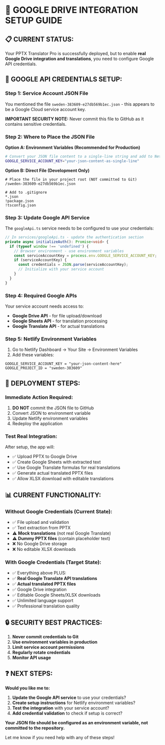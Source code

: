 # 🔧 GOOGLE DRIVE INTEGRATION SETUP GUIDE

## 📋 **CURRENT STATUS:**
Your PPTX Translator Pro is successfully deployed, but to enable **real Google Drive integration and translations**, you need to configure Google API credentials.

## 🔑 **GOOGLE API CREDENTIALS SETUP:**

### **Step 1: Service Account JSON File**
You mentioned the file `sweden-383609-e27db569b1ec.json` - this appears to be a Google Cloud service account key.

**IMPORTANT SECURITY NOTE:** Never commit this file to GitHub as it contains sensitive credentials.

### **Step 2: Where to Place the JSON File**

**Option A: Environment Variables (Recommended for Production)**
```bash
# Convert your JSON file content to a single-line string and add to Netlify environment variables
GOOGLE_SERVICE_ACCOUNT_KEY="your-json-content-as-single-line"
```

**Option B: Direct File (Development Only)**
```
# Place the file in your project root (NOT committed to Git)
/sweden-383609-e27db569b1ec.json

# Add to .gitignore
*.json
!package.json
!tsconfig.json
```

### **Step 3: Update Google API Service**

The `googleApi.ts` service needs to be configured to use your credentials:

```typescript
// In services/googleApi.ts - update the authentication section
private async initializeAuth(): Promise<void> {
  if (typeof window !== 'undefined') {
    // Browser environment - use environment variables
    const serviceAccountKey = process.env.GOOGLE_SERVICE_ACCOUNT_KEY;
    if (serviceAccountKey) {
      const credentials = JSON.parse(serviceAccountKey);
      // Initialize with your service account
    }
  }
}
```

### **Step 4: Required Google APIs**
Your service account needs access to:
- **Google Drive API** - for file upload/download
- **Google Sheets API** - for translation processing
- **Google Translate API** - for actual translations

### **Step 5: Netlify Environment Variables**
1. Go to Netlify Dashboard → Your Site → Environment Variables
2. Add these variables:
```
GOOGLE_SERVICE_ACCOUNT_KEY = "your-json-content-here"
GOOGLE_PROJECT_ID = "sweden-383609"
```

## 🚀 **DEPLOYMENT STEPS:**

### **Immediate Action Required:**
1. **DO NOT** commit the JSON file to GitHub
2. Convert JSON to environment variable
3. Update Netlify environment variables
4. Redeploy the application

### **Test Real Integration:**
After setup, the app will:
- ✅ Upload PPTX to Google Drive
- ✅ Create Google Sheets with extracted text
- ✅ Use Google Translate formulas for real translations
- ✅ Generate actual translated PPTX files
- ✅ Allow XLSX download with editable translations

## 📊 **CURRENT FUNCTIONALITY:**

### **Without Google Credentials (Current State):**
- ✅ File upload and validation
- ✅ Text extraction from PPTX
- ⚠️ **Mock translations** (not real Google Translate)
- ⚠️ **Dummy PPTX files** (contain placeholder text)
- ❌ No Google Drive storage
- ❌ No editable XLSX downloads

### **With Google Credentials (Target State):**
- ✅ Everything above PLUS:
- ✅ **Real Google Translate API translations**
- ✅ **Actual translated PPTX files**
- ✅ Google Drive integration
- ✅ Editable Google Sheets/XLSX downloads
- ✅ Unlimited language support
- ✅ Professional translation quality

## 🔒 **SECURITY BEST PRACTICES:**

1. **Never commit credentials to Git**
2. **Use environment variables in production**
3. **Limit service account permissions**
4. **Regularly rotate credentials**
5. **Monitor API usage**

## ❓ **NEXT STEPS:**

**Would you like me to:**
1. **Update the Google API service** to use your credentials?
2. **Create setup instructions** for Netlify environment variables?
3. **Test the integration** with your service account?
4. **Add credential validation** to check if setup is correct?

**Your JSON file should be configured as an environment variable, not committed to the repository.**

Let me know if you need help with any of these steps!